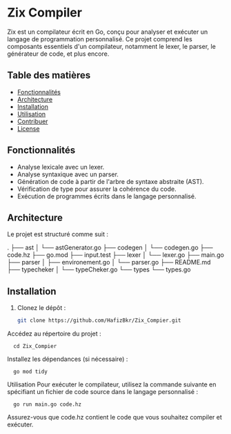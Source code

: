 # Zix Compiler

Zix est un compilateur écrit en Go, conçu pour analyser et exécuter un langage de programmation personnalisé. Ce projet comprend les composants essentiels d'un compilateur, notamment le lexer, le parser, le générateur de code, et plus encore.

## Table des matières

- [Fonctionnalités](#fonctionnalités)
- [Architecture](#architecture)
- [Installation](#installation)
- [Utilisation](#utilisation)
- [Contribuer](#contribuer)
- [License](#license)

## Fonctionnalités

- Analyse lexicale avec un lexer.
- Analyse syntaxique avec un parser.
- Génération de code à partir de l'arbre de syntaxe abstraite (AST).
- Vérification de type pour assurer la cohérence du code.
- Exécution de programmes écrits dans le langage personnalisé.

## Architecture

Le projet est structuré comme suit :

.
├── ast
│   └── astGenerator.go
├── codegen
│   └── codegen.go
├── code.hz
├── go.mod
├── input.test
├── lexer
│   └── lexer.go
├── main.go
├── parser
│   ├── environement.go
│   └── parser.go
├── README.md
├── typecheker
│   └── typeCheker.go
└── types
    └── types.go


## Installation

1. Clonez le dépôt :

   ```bash
   git clone https://github.com/HafizBkr/Zix_Compier.git
Accédez au répertoire du projet :

      
      cd Zix_Compier
      
Installez les dépendances (si nécessaire) :


      go mod tidy

      
Utilisation
Pour exécuter le compilateur, utilisez la commande suivante en spécifiant un fichier de code source dans le langage personnalisé :


      go run main.go code.hz


Assurez-vous que code.hz contient le code que vous souhaitez compiler et exécuter.
